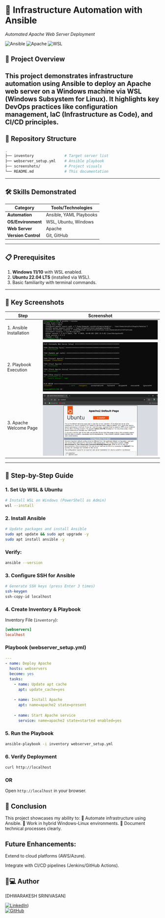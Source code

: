 # 🚀 Infrastructure Automation with Ansible  
*Automated Apache Web Server Deployment*  

![Ansible](https://img.shields.io/badge/Ansible-EE0000?style=for-the-badge&logo=ansible&logoColor=white)
![Apache](https://img.shields.io/badge/Apache-D22128?style=for-the-badge&logo=apache&logoColor=white)
![WSL](https://img.shields.io/badge/Windows_Subsystem_for_Linux-0078D6?style=for-the-badge&logo=windows&logoColor=white)

## 📌 Project Overview
This project demonstrates **infrastructure automation** using Ansible to deploy an Apache web server on a Windows machine via WSL (Windows Subsystem for Linux). It highlights key DevOps practices like configuration management, IaC (Infrastructure as Code), and CI/CD principles.
---

## 📂 Repository Structure
```bash
.
├── inventory              # Target server list
├── webserver_setup.yml    # Ansible playbook
├── screenshots/           # Project visuals
└── README.md              # This documentation


```

---

## 🛠️ Skills Demonstrated
| **Category**       | **Tools/Technologies**                     |
|---------------------|--------------------------------------------|
| **Automation**      | Ansible, YAML Playbooks                    |
| **OS/Environment**  | WSL, Ubuntu, Windows                       |
| **Web Server**      | Apache                                     |
| **Version Control** | Git, GitHub                                |

---

## 📋 Prerequisites
1. **Windows 11/10** with WSL enabled.
2. **Ubuntu 22.04 LTS** (installed via WSL).
3. Basic familiarity with terminal commands.

---

## 📸 Key Screenshots

| **Step**                     | **Screenshot**                              |
|------------------------------|---------------------------------------------|
| 1. Ansible Installation      | ![Ansible Version](screenshots/ansible.png) |
| 2. Playbook Execution        | ![Playbook Run](screenshots/playbook.png)   |
| 3. Apache Welcome Page       | ![Apache](screenshots/apache.png)           |

---

## 🚦 Step-by-Step Guide

### 1. Set Up WSL & Ubuntu
```bash
# Install WSL on Windows (PowerShell as Admin)
wsl --install
```
### 2. Install Ansible
```bash
# Update packages and install Ansible
sudo apt update && sudo apt upgrade -y
sudo apt install ansible -y
```
### Verify:
```bash
ansible --version
```
### 3. Configure SSH for Ansible
```bash
# Generate SSH keys (press Enter 3 times)
ssh-keygen
ssh-copy-id localhost
```
### 4. Create Inventory & Playbook
Inventory File (`inventory`):
```ini
[webservers]
localhost
```
### Playbook (webserver_setup.yml)
```yaml
---
- name: Deploy Apache
  hosts: webservers
  become: yes
  tasks:
    - name: Update apt cache
      apt: update_cache=yes
    
    - name: Install Apache
      apt: name=apache2 state=present
    
    - name: Start Apache service
      service: name=apache2 state=started enabled=yes
```

### 5. Run the Playbook
```bash
ansible-playbook -i inventory webserver_setup.yml
```
### 6. Verify Deployment
```bash
curl http://localhost
```
### OR
Open `http://localhost` in your browser.

## 📜 Conclusion

This project showcases my ability to:
🔹 Automate infrastructure using Ansible.
🔹 Work in hybrid Windows-Linux environments.
🔹 Document technical processes clearly.

## Future Enhancements:

Extend to cloud platforms (AWS/Azure).

Integrate with CI/CD pipelines (Jenkins/GitHub Actions).

## 👨💻 Author  
[DHWARAKESH SRINIVASAN]  

[![LinkedIn](https://img.shields.io/badge/LinkedIn-0A66C2?style=for-the-badge&logo=linkedin&logoColor=white)](https://www.linkedin.com/in/dhwarakesh-srinivasan-361719292))  
[![GitHub](https://img.shields.io/badge/GitHub-181717?style=for-the-badge&logo=github&logoColor=white)](https://github.com/git-hub-user7)

